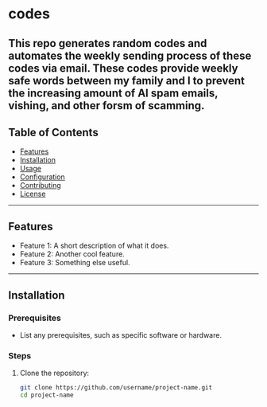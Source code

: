 # codes

This repo generates random codes and automates the weekly sending process of these codes via email. These codes provide weekly safe words between my family and I to prevent the increasing amount of AI spam emails, vishing, and other forsm of scamming.
---

## Table of Contents
- [Features](#features)
- [Installation](#installation)
- [Usage](#usage)
- [Configuration](#configuration)
- [Contributing](#contributing)
- [License](#license)

---

## Features
- Feature 1: A short description of what it does.
- Feature 2: Another cool feature.
- Feature 3: Something else useful.

---

## Installation

### Prerequisites
- List any prerequisites, such as specific software or hardware.

### Steps
1. Clone the repository:
   ```bash
   git clone https://github.com/username/project-name.git
   cd project-name
